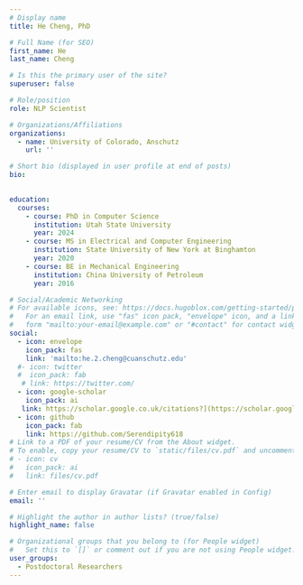 ```yaml
---
# Display name
title: He Cheng, PhD

# Full Name (for SEO)
first_name: He 
last_name: Cheng

# Is this the primary user of the site?
superuser: false

# Role/position
role: NLP Scientist 

# Organizations/Affiliations
organizations:
  - name: University of Colorado, Anschutz 
    url: ''

# Short bio (displayed in user profile at end of posts)
bio: 

    
education:
  courses:
    - course: PhD in Computer Science 
      institution: Utah State University
      year: 2024
    - course: MS in Electrical and Computer Engineering 
      institution: State University of New York at Binghamton
      year: 2020
    - course: BE in Mechanical Engineering 
      institution: China University of Petroleum
      year: 2016

# Social/Academic Networking
# For available icons, see: https://docs.hugoblox.com/getting-started/page-builder/#icons
#   For an email link, use "fas" icon pack, "envelope" icon, and a link in the
#   form "mailto:your-email@example.com" or "#contact" for contact widget.
social:
  - icon: envelope
    icon_pack: fas
    link: 'mailto:he.2.cheng@cuanschutz.edu'
  #- icon: twitter
  #  icon_pack: fab
   # link: https://twitter.com/
  - icon: google-scholar
    icon_pack: ai
   link: https://scholar.google.co.uk/citations?](https://scholar.google.com/citations?user=zqYwQ5UAAAAJ&hl=en
  - icon: github
    icon_pack: fab
    link: https://github.com/Serendipity618
# Link to a PDF of your resume/CV from the About widget.
# To enable, copy your resume/CV to `static/files/cv.pdf` and uncomment the lines below.
# - icon: cv
#   icon_pack: ai
#   link: files/cv.pdf

# Enter email to display Gravatar (if Gravatar enabled in Config)
email: ''

# Highlight the author in author lists? (true/false)
highlight_name: false

# Organizational groups that you belong to (for People widget)
#   Set this to `[]` or comment out if you are not using People widget.
user_groups:
  - Postdoctoral Researchers
--- 
```

